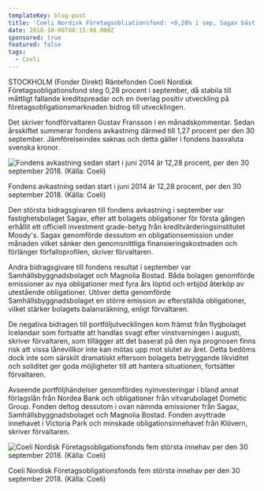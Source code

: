 ```yaml
---
templateKey: blog-post
title: 'Coeli Nordisk Företagsobliationsfond: +0,28% i sep, Sagax bäst'
date: 2018-10-08T08:15:00.000Z
sponsored: true
featured: false
tags:
  - Coeli
---
```

STOCKHOLM (Fonder Direkt) Räntefonden Coeli Nordisk Företagsobligationsfond steg 0,28 procent i september, då stabila till måttligt fallande kreditspreadar och en överlag positiv utveckling på företagsobligationsmarknaden bidrog till utvecklingen.

Det skriver fondförvaltaren Gustav Fransson i en månadskommentar. Sedan årsskiftet summerar fondens avkastning därmed till 1,27 procent per den 30 september. Jämförelseindex saknas och detta gäller i fondens basvaluta svenska kronor.

![Fondens avkastning sedan start i juni 2014 är 12,28 procent, per den 30 september 2018. (Källa: Coeli)](/img/561752201.png)

<span class="image-caption">Fondens avkastning sedan start i juni 2014 är 12,28 procent, per den 30 september 2018. (Källa: Coeli)</span>

Den största bidragsgivaren till fondens avkastning i september var fastighetsbolaget Sagax, efter att bolagets obligationer för första gången erhållit ett officiell investment grade-betyg från kreditvärderingsinstitutet Moody's. Sagax genomförde dessutom en obligationsemission under månaden vilket sänker den genomsnittliga finansieringskostnaden och förlänger förfalloprofilen, skriver förvaltaren.

Andra bidragsgivare till fondens resultat i september var Samhällsbyggnadsbolaget och Magnolia Bostad. Båda bolagen genomförde emissioner av nya obligationer med fyra års löptid och erbjöd återköp av utestående obligationer. Utöver detta genomförde Samhällsbyggnadsbolaget en större emission av efterställda obligationer, vilket stärker bolagets balansräkning, enligt förvaltaren.

De negativa bidragen till portföljutvecklingen kom främst från flygbolaget Icelandair som fortsatte att handlas svagt efter vinstvarningen i augusti, skriver förvaltaren, som tillägger att det baserat på den nya prognosen finns risk att vissa lånevillkor inte kan mötas upp mot slutet av året. Detta bedöms dock inte som särskilt dramatiskt eftersom bolagets betryggande likviditet och soliditet ger goda möjligheter till att hantera situationen, fortsätter förvaltaren.

Avseende portföljhändelser genomfördes nyinvesteringar i bland annat förlagslån från Nordea Bank och obligationer från vitvarubolaget Dometic Group. Fonden deltog dessutom i ovan nämnda emissioner från Sagax, Samhällsbyggnadsbolaget och Magnolia Bostad. Fonden avyttrade innehavet i Victoria Park och minskade obligationsinnehavet från Klövern, skriver förvaltaren.

![Coeli Nordisk Företagsobligationsfonds fem största innehav per den 30 september 2018. (Källa: Coeli)](/img/561752202.png)

<span class="image-caption">Coeli Nordisk Företagsobligationsfonds fem största innehav per den 30 september 2018. (Källa: Coeli)</span>
